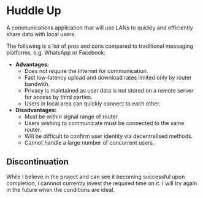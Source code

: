 # Huddle Up
A communications application that will use LANs to quickly and efficiently share data with local users. 

The following is a list of pros and cons compared to traditional messaging platforms, e.g. WhatsApp or Facebook:
* **Advantages:**
  * Does not require the Internet for communication.
  * Fast low-latency upload and download rates limited only by router bandwith.
  * Privacy is maintained as user data is not stored on a remote server for access by third parties.
  * Users in local area can quickly connect to each other.
* **Disadvantages:**
  * Must be within signal range of router.
  * Users wishing to communicate must be connected to the same router.
  * Will be difficult to confirm user identity via decentralised methods.
  * Cannot handle a large number of concurrent users.
  
## Discontinuation
While I believe in the project and can see it becoming successful upon completion, I cannnot currently invest the required time on it. I will try again in the future when the conditions are ideal.
